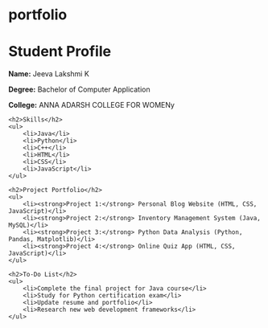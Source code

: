 # portfolio
<!DOCTYPE html>
<html lang="en">
<head>
    <meta charset="UTF-8">
    <meta name="viewport" content="width=device-width, initial-scale=1.0">
    <title>Profile</title>
</head>
<body>
    <h1>Student Profile</h1>
    <div class="profile">
        <p><strong>Name:</strong> Jeeva Lakshmi K</p>
        <p><strong>Degree:</strong> Bachelor of Computer Application</p>
        <p><strong>College:</strong> ANNA ADARSH COLLEGE FOR WOMENy</p>
    </div>

    <h2>Skills</h2>
    <ul>
        <li>Java</li>
        <li>Python</li>
        <li>C++</li>
        <li>HTML</li>
        <li>CSS</li>
        <li>JavaScript</li>
    </ul>

    <h2>Project Portfolio</h2>
    <ul>
        <li><strong>Project 1:</strong> Personal Blog Website (HTML, CSS, JavaScript)</li>
        <li><strong>Project 2:</strong> Inventory Management System (Java, MySQL)</li>
        <li><strong>Project 3:</strong> Python Data Analysis (Python, Pandas, Matplotlib)</li>
        <li><strong>Project 4:</strong> Online Quiz App (HTML, CSS, JavaScript)</li>
    </ul>

    <h2>To-Do List</h2>
    <ul>
        <li>Complete the final project for Java course</li>
        <li>Study for Python certification exam</li>
        <li>Update resume and portfolio</li>
        <li>Research new web development frameworks</li>
    </ul>
</body>
</html>
